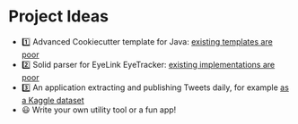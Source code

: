 # Project Ideas

* :one: Advanced Cookiecutter template for Java: [existing templates are poor](https://cookiecutter.readthedocs.io/en/1.7.0/README.html#java)
* :two: Solid parser for EyeLink EyeTracker: [existing implementations are poor](https://github.com/open-cogsci/eyelinkparser)
* :three: An application extracting and publishing Tweets daily, for example [as a Kaggle dataset](https://www.kaggle.com/datasets/taruntiwarihp/elon-musk-tweets)
* :smiley: Write your own utility tool or a fun app!